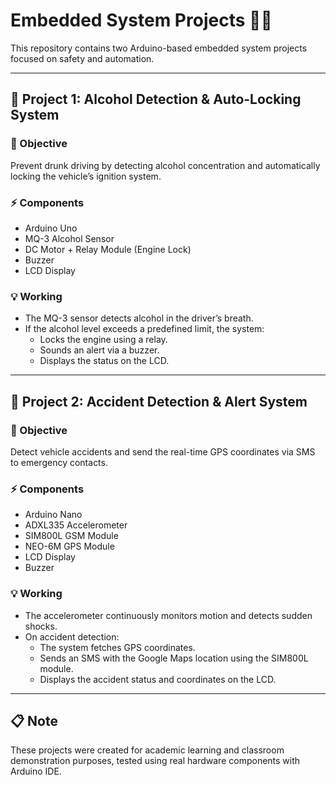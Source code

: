 # Embedded System Projects 🚗🔧

This repository contains two Arduino-based embedded system projects focused on safety and automation.

---

## 📌 Project 1: Alcohol Detection & Auto-Locking System

### 🎯 Objective  
Prevent drunk driving by detecting alcohol concentration and automatically locking the vehicle’s ignition system.

### ⚡ Components
- Arduino Uno  
- MQ-3 Alcohol Sensor  
- DC Motor + Relay Module (Engine Lock)  
- Buzzer  
- LCD Display  

### 💡 Working  
- The MQ-3 sensor detects alcohol in the driver’s breath.
- If the alcohol level exceeds a predefined limit, the system:
  - Locks the engine using a relay.
  - Sounds an alert via a buzzer.
  - Displays the status on the LCD.

---

## 📌 Project 2: Accident Detection & Alert System

### 🎯 Objective  
Detect vehicle accidents and send the real-time GPS coordinates via SMS to emergency contacts.

### ⚡ Components
- Arduino Nano  
- ADXL335 Accelerometer  
- SIM800L GSM Module  
- NEO-6M GPS Module  
- LCD Display  
- Buzzer  

### 💡 Working  
- The accelerometer continuously monitors motion and detects sudden shocks.
- On accident detection:
  - The system fetches GPS coordinates.
  - Sends an SMS with the Google Maps location using the SIM800L module.
  - Displays the accident status and coordinates on the LCD.

---

## 📋 Note  
These projects were created for academic learning and classroom demonstration purposes, tested using real hardware components with Arduino IDE.

